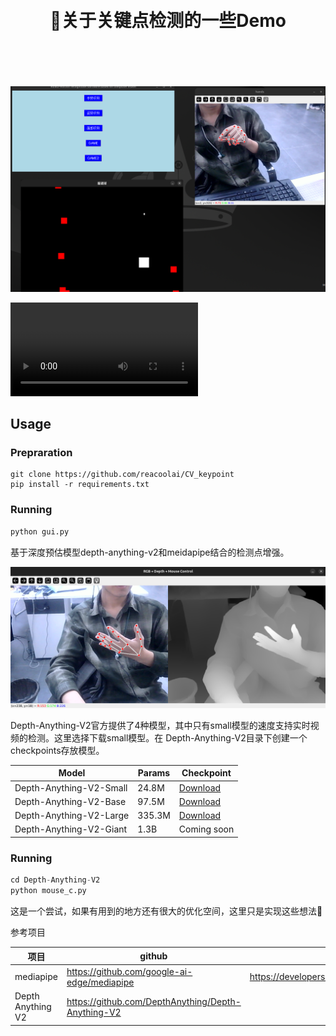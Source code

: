 <br>             
<br>
<div align="center">
<h1>🤗关于关键点检测的一些Demo</h1>
<br>
</div>
<br>
<br><br>

<img src='https://github.com/reacoolai/CV_keypoint/blob/main/img/3.png'>


<video src="https://github.com/reacoolai/CV_keypoint/blob/main/img/9169b1b2a975806b611d1ba2104b6abd_raw.mp4"></video>

## Usage 

### Prepraration 

```pypthon
git clone https://github.com/reacoolai/CV_keypoint
pip install -r requirements.txt
```

### Running 

```python
python gui.py
```



基于深度预估模型depth-anything-v2和meidapipe结合的检测点增强。


<img src='https://github.com/reacoolai/CV_keypoint/blob/main/img/2.png'>

Depth-Anything-V2官方提供了4种模型，其中只有small模型的速度支持实时视频的检测。这里选择下载small模型。在 Depth-Anything-V2目录下创建一个checkpoints存放模型。

| Model                   | Params | Checkpoint                                                   |
| ----------------------- | ------ | ------------------------------------------------------------ |
| Depth-Anything-V2-Small | 24.8M  | [Download](https://huggingface.co/depth-anything/Depth-Anything-V2-Small/resolve/main/depth_anything_v2_vits.pth?download=true) |
| Depth-Anything-V2-Base  | 97.5M  | [Download](https://huggingface.co/depth-anything/Depth-Anything-V2-Base/resolve/main/depth_anything_v2_vitb.pth?download=true) |
| Depth-Anything-V2-Large | 335.3M | [Download](https://huggingface.co/depth-anything/Depth-Anything-V2-Large/resolve/main/depth_anything_v2_vitl.pth?download=true) |
| Depth-Anything-V2-Giant | 1.3B   | Coming soon                                                  |

### Running

```python
cd Depth-Anything-V2
python mouse_c.py		
```



这是一个尝试，如果有用到的地方还有很大的优化空间，这里只是实现这些想法🤗

参考项目

| 项目              | github                                             | 官网                                    |
| ----------------- | -------------------------------------------------- | --------------------------------------- |
| mediapipe         | https://github.com/google-ai-edge/mediapipe        | https://developers.google.com/mediapipe |
| Depth Anything V2 | https://github.com/DepthAnything/Depth-Anything-V2 |                                         |
